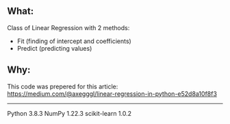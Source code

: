 ## What:
Class of Linear Regression with 2 methods:
- Fit (finding of intercept and coefficients)
- Predict (predicting values)

## Why:
This code was prepered for this article: https://medium.com/@axegggl/linear-regression-in-python-e52d8a10f8f3

-------------------------------------------------------------------------------

Python 3.8.3
NumPy 1.22.3
scikit-learn 1.0.2
